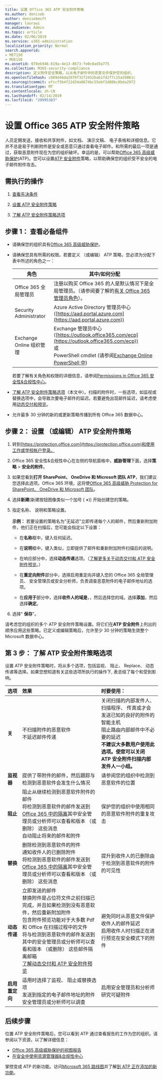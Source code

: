 ```yaml
---
title: 设置 Office 365 ATP 安全附件策略
ms.author: deniseb
author: denisebmsft
manager: laurawi
ms.audience: Admin
ms.topic: article
ms.date: 02/06/2019
ms.service: o365-administration
localization_priority: Normal
search.appverid:
- MET150
- MOE150
ms.assetid: 078eb946-819a-4e13-8673-fe0c0ad3a775
ms.collection: M365-security-compliance
description: 定义附件安全策略，以从电子邮件中的恶意文件保护您的组织。
ms.openlocfilehash: c089d46da2070f32f2452bab1fd2f7c15a39861c
ms.sourcegitcommit: efccf5b4f22d34a9674bc55ebf3d88bc8bda2972
ms.translationtype: MT
ms.contentlocale: zh-CN
ms.lasthandoff: 02/14/2019
ms.locfileid: "29995383"
---
```

# <a name="set-up-office-365-atp-safe-attachments-policies"></a>设置 Office 365 ATP 安全附件策略

人员定期发送，接收和共享附件，如文档、 演示文稿、 电子表格和详细信息。它并不总是易于判断附件是安全或恶意只通过查看电子邮件。和所需的最后一项是通过，获取恶意附件现在为您的组织破坏。幸运的是，可以帮助[Office 365 高级威胁保护](office-365-atp.md)(ATP)。您可以设置[ATP 安全附件](atp-safe-attachments.md)策略，以帮助确保您的组织受不安全的电子邮件附件攻击。 
  
## <a name="what-to-do"></a>需执行的操作 
  
1. [查看先决条件](#review-the-prerequisites)
    
2. [设置 ATP 安全附件策略](#set-up-an-atp-safe-attachments-policy)
    
3. [了解 ATP 安全附件策略选项](#learn-about-atp-safe-attachments-policy-options)
    
## <a name="step-1-review-the-prerequisites"></a>步骤 1： 查看必备组件

- 请确保您的组织具有[Office 365 高级威胁保护](office-365-atp.md)。
    
- 请确保您具有所需的权限。若要定义 （或编辑） ATP 策略，您必须为分配下表中所述的角色之一： <br>

    |角色  |其中/如何分配  |
    |---------|---------|
    |Office 365 全局管理员 |注册以购买 Office 365 的人是默认情况下是全局管理员。（请参阅要了解的[有关 Office 365 管理员角色](https://docs.microsoft.com/office365/admin/add-users/about-admin-roles)）。         |
    |Security Administrator |Azure Active Directory 管理员中心 ([https://aad.portal.azure.com](https://aad.portal.azure.com))|
    |Exchange Online 组织管理 |Exchange 管理员中心 ([https://outlook.office365.com/ecp](https://outlook.office365.com/ecp)) <br>或 <br>  PowerShell cmdlet (请参阅[Exchange Online PowerShell 中](https://docs.microsoft.com/powershell/exchange/exchange-online/exchange-online-powershell?view=exchange-ps)) |
    
    若要了解有关角色和权限的详细信息，请参阅[Permissions in Office 365 安全性&amp;合规性中心](permissions-in-the-security-and-compliance-center.md)。

- [了解 ATP 安全附件策略选项](#learn-about-atp-safe-attachments-policy-options)（本文中）。扫描的附件时，一些选项，如监视或替换选项中，会导致次要电子邮件的延迟。若要避免出现邮件延迟，请考虑使用[动态交付和预览](dynamic-delivery-and-previewing.md)。
    
- 允许最多 30 分钟的新的或更新策略传播到所有 Office 365 数据中心。
    
## <a name="step-2-set-up-or-edit-an-atp-safe-attachments-policy"></a>步骤 2： 设置 （或编辑） ATP 安全附件策略
  
1. 转到[https://protection.office.com](https://protection.office.com)和使用工作或学校帐户登录。 
    
2. Office 365 安全性&amp;合规性中心在左侧的导航窗格中，**威胁管理**下面，选择**策略** \> **安全的附件**。
    
3. 如果您看到**打开 SharePoint、 OneDrive 和 Microsoft 团队 ATP**，我们建议您选择此选项。Office 365 环境，这将使[Office 365 高级威胁 Protection for SharePoint、 OneDrive 和 Microsoft 团队](atp-for-spo-odb-and-teams.md)。 
    
4. 选择**新建**(新建按钮图像类似一个加号 ( **+**)) 开始创建您的策略。
    
5. 指定名称、 说明和策略设置。<br/><br/>**示例：** 若要设置的策略名为"无延迟"立即传递每个人的邮件，然后重新附加附件，他们正在扫描后，您可能会指定以下设置： 
    
      - 在**名称**框中，键入任何延迟。
    
      - 在**说明**框中，键入类似，立即提供了邮件和重新附加附件扫描后的说明。
    
      - 在响应部分中，选择**动态传递**选项。（[了解更多关于动态交付和 ATP 安全附件预览](dynamic-delivery-and-previewing.md)。）
    
      - 在**重定向附件**部分中，选择启用重定向并键入您的 Office 365 全局管理员、 安全管理员或安全分析师，负责调查恶意附件的电子邮件地址的选项。 
    
      - 在**应用于**部分中，选择**收件人的域是**，，然后选择您的域。选择**添加**，然后选择**确定**。
    
6. 选择" **保存**"。
    
请考虑您的组织的多个 ATP 安全附件策略设置。将它们在**ATP 安全附件**上列出的顺序应用这些策略。已定义或编辑策略后，允许至少 30 分钟的策略生效整个 Microsoft 数据中心。 
  
## <a name="step-3-learn-about-atp-safe-attachments-policy-options"></a>第 3 步： 了解 ATP 安全附件策略选项

设置 ATP 安全附件策略时，将从多个选项，包括监视、 阻止、 Replace、 动态传递等选择。如果您想知道有关这些选项所执行的操作下, 表总结了每个和受到影响。
  
|**选项**|**效果**|**时要使用：**|
|:-----|:-----|:-----|
|**关** <br/> |不扫描附件的恶意软件  <br/> 不延迟邮件传递  <br/> |关闭扫描的内部发件人、 扫描程序、 传真或才会发送已知的良好的附件的智能主机  <br/> 阻止路由内部邮件中不必要的延迟  <br/> **不建议大多数用户使用此选项。使您可以关闭 ATP 安全附件扫描内部发件人一小组。**           |
|**监视器** <br/> |提供了带附件的邮件，然后跟踪与检测到恶意软件会发生什么情况  <br/> |请参阅您的组织中检测到恶意软件的位置  <br/> |
|**阻止** <br/> |阻止从继续检测到恶意软件附件的邮件  <br/> 将检测到恶意软件的邮件发送到[Office 365 中的隔离](manage-quarantined-messages-and-files.md)其中安全管理员或分析师可以查看和版本 （或删除） 这些消息  <br/> 自动阻止将来的邮件和附件  <br/> |保护您的组织中使用相同的恶意软件附件的重复攻击  <br/> |
|**替换** <br/> |删除检测到恶意软件的附件  <br/> 通知收件人的已删除附件  <br/> 将检测到恶意软件的邮件发送到[Office 365 中的隔离](manage-quarantined-messages-and-files.md)其中安全管理员或分析师可以查看和版本 （或删除） 这些消息  <br/> |提升到收件人的已删除由于检测到恶意软件的附件的可见性  <br/> |
|**动态传递** <br/> |立即发送的邮件  <br/> 替换附件是占位符文件之前扫描已完成，并且如果检测到没有恶意软件，然后重新附加附件  <br/> 包含附件预览功能对于大多数 Pdf 和 Office 在扫描过程中的文件  <br/> 将与检测到恶意软件的邮件发送到其中的安全管理员或分析师可以查看和版本 （或删除） 这些邮件隔离邮箱  <br/> [了解动态交付和 ATP 安全附件预览](dynamic-delivery-and-previewing.md) <br/> |避免同时从恶意文件保护收件人的邮件延迟  <br/> 启用收件人时扫描正在进行预览在安全模式下的附件  <br/> |
|**启用重定向** <br/> |适用时选择了监视、 阻止或替换选项  <br/> 发送到指定的电子邮件地址的附件安全管理员或分析师可以调查  <br/> |启用安全管理员和分析师研究可疑附件  <br/> |
   
## <a name="next-steps"></a>后续步骤

位置 ATP 安全附件策略后，您可以看到 ATP 通过查看报告的工作为您的组织。请参阅以下资源，以了解详细信息：
- [Office 365 高级威胁保护的视图报告](view-reports-for-atp.md)
- [在安全中使用资源管理器&amp;合规性中心](use-explorer-in-security-and-compliance.md)

掌控变成 ATP 的新功能。访问[Microsoft 365 路线图](https://www.microsoft.com/microsoft-365/roadmap?filters=O365)并了解[到 ATP 正在添加的新功能](office-365-atp.md#new-features-are-continually-being-added-to-atp)。
 